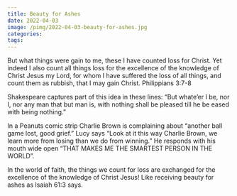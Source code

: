 ```yaml
---
title: Beauty for Ashes
date: 2022-04-03
image: /pimg/2022-04-03-beauty-for-ashes.jpg
categories:
tags:
---
```


<p data-block-key="cxqhf">But what things were gain to me, these I have counted loss for Christ. Yet indeed I also count all things loss for the excellence of the knowledge of Christ Jesus my Lord, for whom I have suffered the loss of all things, and count them as rubbish, that I may gain Christ. Philippians 3:7-8</p><p data-block-key="3jgv6">Shakespeare captures part of this idea in these lines: “But whate’er I be, nor I, nor any man that but man is, with nothing shall be pleased till he be eased with being nothing.”</p><p data-block-key="7quad">In a Peanuts comic strip Charlie Brown is complaining about “another ball game lost, good grief.” Lucy says “Look at it this way Charlie Brown, we learn more from losing than we do from winning.” He responds with his mouth wide open “THAT MAKES ME THE SMARTEST PERSON IN THE WORLD”.</p><p data-block-key="llk2">In the world of faith, the things we count for loss are exchanged for the excellence of the knowledge of Christ Jesus! Like receiving beauty for ashes as Isaiah 61:3 says.</p>

